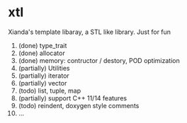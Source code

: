 xtl
===
Xianda's template libaray, a STL like library.
Just for fun

<ol>
<li>(done) type_trait</li>
<li>(done) allocator </li>
<li>(done) memory: contructor / destory, POD optimization</li>
<li>(partially) Utilities </li>
<li>(partially) iterator</li>
<li>(partially) vector</li>
<li>(todo) list, tuple, map</li>
<li>(partially) support C++ 11/14 features</li>
<li>(todo) reindent, doxygen style comments</li>
<li>...</li>
</ol>

